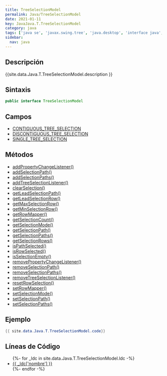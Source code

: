 ```yaml
---
title: TreeSelectionModel
permalink: Java/TreeSelectionModel
date: 2021-01-11
key: JavaJava.T.TreeSelectionModel
category: java
tags: ['java se', 'javax.swing.tree', 'java.desktop', 'interface java', 'Java 1.0']
sidebar: 
  nav: java
---
```


## Descripción
{{site.data.Java.T.TreeSelectionModel.description }}

## Sintaxis
~~~java
public interface TreeSelectionModel
~~~

## Campos
* [CONTIGUOUS_TREE_SELECTION](/Java/TreeSelectionModel/CONTIGUOUS_TREE_SELECTION)
* [DISCONTIGUOUS_TREE_SELECTION](/Java/TreeSelectionModel/DISCONTIGUOUS_TREE_SELECTION)
* [SINGLE_TREE_SELECTION](/Java/TreeSelectionModel/SINGLE_TREE_SELECTION)

## Métodos
* [addPropertyChangeListener()](/Java/TreeSelectionModel/addPropertyChangeListener)
* [addSelectionPath()](/Java/TreeSelectionModel/addSelectionPath)
* [addSelectionPaths()](/Java/TreeSelectionModel/addSelectionPaths)
* [addTreeSelectionListener()](/Java/TreeSelectionModel/addTreeSelectionListener)
* [clearSelection()](/Java/TreeSelectionModel/clearSelection)
* [getLeadSelectionPath()](/Java/TreeSelectionModel/getLeadSelectionPath)
* [getLeadSelectionRow()](/Java/TreeSelectionModel/getLeadSelectionRow)
* [getMaxSelectionRow()](/Java/TreeSelectionModel/getMaxSelectionRow)
* [getMinSelectionRow()](/Java/TreeSelectionModel/getMinSelectionRow)
* [getRowMapper()](/Java/TreeSelectionModel/getRowMapper)
* [getSelectionCount()](/Java/TreeSelectionModel/getSelectionCount)
* [getSelectionMode()](/Java/TreeSelectionModel/getSelectionMode)
* [getSelectionPath()](/Java/TreeSelectionModel/getSelectionPath)
* [getSelectionPaths()](/Java/TreeSelectionModel/getSelectionPaths)
* [getSelectionRows()](/Java/TreeSelectionModel/getSelectionRows)
* [isPathSelected()](/Java/TreeSelectionModel/isPathSelected)
* [isRowSelected()](/Java/TreeSelectionModel/isRowSelected)
* [isSelectionEmpty()](/Java/TreeSelectionModel/isSelectionEmpty)
* [removePropertyChangeListener()](/Java/TreeSelectionModel/removePropertyChangeListener)
* [removeSelectionPath()](/Java/TreeSelectionModel/removeSelectionPath)
* [removeSelectionPaths()](/Java/TreeSelectionModel/removeSelectionPaths)
* [removeTreeSelectionListener()](/Java/TreeSelectionModel/removeTreeSelectionListener)
* [resetRowSelection()](/Java/TreeSelectionModel/resetRowSelection)
* [setRowMapper()](/Java/TreeSelectionModel/setRowMapper)
* [setSelectionMode()](/Java/TreeSelectionModel/setSelectionMode)
* [setSelectionPath()](/Java/TreeSelectionModel/setSelectionPath)
* [setSelectionPaths()](/Java/TreeSelectionModel/setSelectionPaths)

## Ejemplo
~~~java
{{ site.data.Java.T.TreeSelectionModel.code}}
~~~

## Líneas de Código
<ul>
{%- for _ldc in site.data.Java.T.TreeSelectionModel.ldc -%}
   <li>
       <a href="{{_ldc['url'] }}">{{ _ldc['nombre'] }}</a>
   </li>
{%- endfor -%}
</ul>

